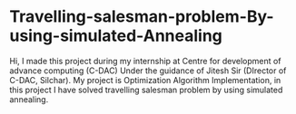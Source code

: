 # Travelling-salesman-problem-By-using-simulated-Annealing
Hi, I made this project during my internship at Centre for development of advance computing (C-DAC) Under the guidance of Jitesh Sir (DIrector of C-DAC, Silchar). My project is Optimization Algorithm Implementation, in this project I have solved travelling salesman problem by using simulated annealing.
